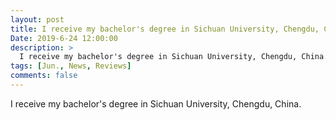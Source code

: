 ```yaml
---
layout: post
title: I receive my bachelor's degree in Sichuan University, Chengdu, China.
Date: 2019-6-24 12:00:00
description: >
  I receive my bachelor's degree in Sichuan University, Chengdu, China.
tags: [Jun., News, Reviews]
comments: false
---
```


I receive my bachelor's degree in Sichuan University, Chengdu, China.

